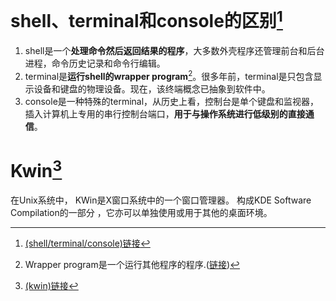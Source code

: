 # shell、terminal和console的区别[^1]
1. shell是一个**处理命令然后返回结果的程序**，大多数外壳程序还管理前台和后台进程，命令历史记录和命令行编辑。
2. terminal是**运行shell的wrapper program**[^2]。很多年前，terminal是只包含显示设备和键盘的物理设备。现在，该终端概念已抽象到软件中。
3. console是一种特殊的terminal，从历史上看，控制台是单个键盘和监视器，插入计算机上专用的串行控制台端口，**用于与操作系统进行低级别的直接通信**。

[^1]:[(shell/terminal/console)链接](https://superuser.com/questions/144666/what-is-the-difference-between-shell-console-and-terminal)
[^2]: Wrapper program是一个运行其他程序的程序.([链接](https://answers.sap.com/questions/6941536/what-is-a-wrapper-program.html))

# Kwin[^3]

在Unix系统中， KWin是X窗口系统中的一个窗口管理器。 构成KDE Software Compilation的一部分 ，它亦可以单独使用或用于其他的桌面环境。

[^3]: [(kwin)链接](https://zh.wikipedia.org/wiki/KWin)

